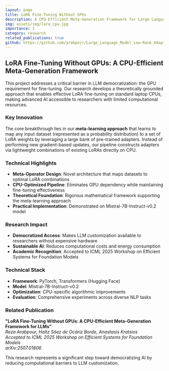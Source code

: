 ```yaml
---
layout: page
title: LoRA Fine-Tuning Without GPUs
description: A CPU-Efficient Meta-Generation Framework for Large Language Models
img: assets/img/lora_cpu.jpg
importance: 1
category: research
related_publications: true
github: https://github.com/arabporr/Large_Language_Model_Low-Rank_Adaptation_on_CPU
---
```


## LoRA Fine-Tuning Without GPUs: A CPU-Efficient Meta-Generation Framework

This project addresses a critical barrier in LLM democratization: the GPU requirement for fine-tuning. Our research develops a theoretically grounded approach that enables effective LoRA fine-tuning on standard laptop CPUs, making advanced AI accessible to researchers with limited computational resources.

### Key Innovation

The core breakthrough lies in our **meta-learning approach** that learns to map any input dataset (represented as a probability distribution) to a set of LoRA weights by leveraging a large bank of pre-trained adapters. Instead of performing new gradient-based updates, our pipeline constructs adapters via lightweight combinations of existing LoRAs directly on CPU.

### Technical Highlights

- **Meta-Operator Design**: Novel architecture that maps datasets to optimal LoRA combinations
- **CPU-Optimized Pipeline**: Eliminates GPU dependency while maintaining fine-tuning effectiveness
- **Theoretical Foundation**: Rigorous mathematical framework supporting the meta-learning approach
- **Practical Implementation**: Demonstrated on Mistral-7B-Instruct-v0.2 model

### Research Impact

- **Democratized Access**: Makes LLM customization available to researchers without expensive hardware
- **Sustainable AI**: Reduces computational costs and energy consumption
- **Academic Recognition**: Accepted to ICML 2025 Workshop on Efficient Systems for Foundation Models

### Technical Stack

- **Framework**: PyTorch, Transformers (Hugging Face)
- **Model**: Mistral-7B-Instruct-v0.2
- **Optimization**: CPU-specific algorithmic improvements
- **Evaluation**: Comprehensive experiments across diverse NLP tasks

### Related Publication

**"LoRA Fine-Tuning Without GPUs: A CPU-Efficient Meta-Generation Framework for LLMs"**  
*Reza Arabpour, Haitz Sáez de Ocáriz Borde, Anastasis Kratsios*  
*Accepted to ICML 2025 Workshop on Efficient Systems for Foundation Models*  
*arXiv:2507.01806*

This research represents a significant step toward democratizing AI by reducing computational barriers to LLM customization.
